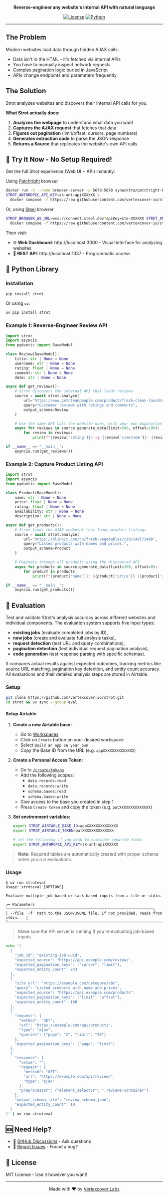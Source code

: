 <p align="center">
  <strong>Reverse-engineer any website's internal API with natural language</strong>
</p>

<p align="center">
  <a href="#"><img src="https://img.shields.io/badge/license-MIT-green.svg" alt="License"></a>
  <a href="#"><img src="https://img.shields.io/badge/python-3.10+-brightgreen.svg" alt="Python"></a>
</p>

---

## The Problem

Modern websites load data through hidden AJAX calls:

- Data isn't in the HTML - it's fetched via internal APIs
- You have to manually inspect network requests
- Complex pagination logic buried in JavaScript
- APIs change endpoints and parameters frequently

## The Solution

Strot analyzes websites and discovers their internal API calls for you.

**What Strot actually does:**

1. **Analyzes the webpage** to understand what data you want
2. **Captures the AJAX request** that fetches that data
3. **Figures out pagination** (limit/offset, cursors, page numbers)
4. **Generates extraction code** to parse the JSON response
5. **Returns a Source** that replicates the website's own API calls

## 🐳 Try It Now - No Setup Required!

Get the full Strot experience (Web UI + API) instantly:

Using [Patchright](https://github.com/synacktra/patchright-headless-server) browser

```bash
docker run -d --name browser-server -p 5678:5678 synacktra/patchright-headless-server
STROT_ANTHROPIC_API_KEY=sk-ant-apiXXXXXX \
  docker compose -f https://raw.githubusercontent.com/vertexcover-io/strot/refs/heads/main/docker-compose.yml up
```

Or, using [Steel](https://steel.dev/) browser

```bash
STROT_BROWSER_WS_URL=wss://connect.steel.dev?apiKey=ste-XXXXXX STROT_ANTHROPIC_API_KEY=sk-ant-apiXXXXXX \
  docker compose -f https://raw.githubusercontent.com/vertexcover-io/strot/refs/heads/main/docker-compose.yml up
```

Then visit:

- 🌐 **Web Dashboard**: http://localhost:3000 - Visual interface for analyzing websites
- 🔌 **REST API**: http://localhost:1337 - Programmatic access

## 🐍 Python Library

### Installation

```bash
pip install strot
```

Or using `uv`:

```bash
uv pip install strot
```

### Example 1: Reverse-Engineer Review API

```python
import strot
import asyncio
from pydantic import BaseModel

class Review(BaseModel):
    title: str | None = None
    username: str | None = None
    rating: float | None = None
    comment: str | None = None
    date: str | None = None

async def get_reviews():
    # Strot discovers the internal API that loads reviews
    source = await strot.analyze(
        url="https://www.getcleanpeople.com/product/fresh-clean-laundry-detergent/",
        query="Customer reviews with ratings and comments",
        output_schema=Review
    )

    # Use the same API call the website uses, with your own pagination
    async for reviews in source.generate_data(limit=500, offset=100):
        for review in reviews:
            print(f"{review['rating']}⭐ by {review['username']}: {review['comment']}")

if __name__ == "__main__":
    asyncio.run(get_reviews())
```

### Example 2: Capture Product Listing API

```python
import strot
import asyncio
from pydantic import BaseModel

class Product(BaseModel):
    name: str | None = None
    price: float | None = None
    rating: float | None = None
    availability: str | None = None
    description: str | None = None

async def get_products():
    # Strot finds the AJAX endpoint that loads product listings
    source = await strot.analyze(
        url="https://blinkit.com/cn/fresh-vegetables/cid/1487/1489",
        query="Listed products with names and prices.",
        output_schema=Product
    )

    # Paginate through all products using the discovered API
    async for products in source.generate_data(limit=100, offset=0):
        for product in products:
            print(f"{product['name']}: ${product['price']} ({product['rating']}⭐)")

if __name__ == "__main__":
    asyncio.run(get_products())
```

## 🧪 Evaluation

Test and validate Strot's analysis accuracy across different websites and individual components. The evaluation system supports five input types:

- **existing jobs** (evaluate completed jobs by ID),
- **new jobs** (create and evaluate full analysis tasks),
- **request detection** (test URL and query combinations),
- **pagination detection** (test individual request pagination analysis),
- **code generation** (test response parsing with specific schemas).

It compares actual results against expected outcomes, tracking metrics like source URL matching, pagination key detection, and entity count accuracy. All evaluations and their detailed analysis steps are stored in Airtable.

### Setup

```bash
git clone https://github.com/vertexcover-io/strot.git
cd strot && uv sync --group eval
```

#### Setup Airtable

1. **Create a new Airtable base:**

   - Go to [Workspaces](https://airtable.com/workspaces)
   - Click on `Create` button on your desired workspace
   - Select `Build an app on your own`
   - Copy the Base ID from the URL (e.g. `appXXXXXXXXXXXXXX`)

2. **Create a Personal Access Token:**

   - Go to [`/create/tokens`](https://airtable.com/create/tokens)
   - Add the following scopes:
     - `data.records:read`
     - `data.records:write`
     - `schema.bases:read`
     - `schema.bases:write`
   - Give access to the base you created in step 1
   - Press `Create token` and copy the token (e.g. `patXXXXXXXXXXXXXX`)

3. **Set environment variables:**

   ```bash
   export STROT_AIRTABLE_BASE_ID=appXXXXXXXXXXXXXX
   export STROT_AIRTABLE_TOKEN=patXXXXXXXXXXXXXX

   # set the following if you wish to evaluate separate tasks
   export STROT_ANTHROPIC_API_KEY=sk-ant-apiXXXXXX
   ```

> **Note**: Required tables are automatically created with proper schema when you run evaluations.

### Usage

```
$ uv run stroteval
Usage: stroteval [OPTIONS]

Evaluate multiple job-based or task-based inputs from a file or stdin.

╭─ Parameters ──────────────────────────────────────────────────────────────────╮
│ --file  -f  Path to the JSON/JSONL file. If not provided, reads from stdin.   │
╰───────────────────────────────────────────────────────────────────────────────╯
```

> Make sure the API server is running If you're evaluating job-based inputs.

```bash
echo '[
  {
    "job_id": "existing-job-uuid",
    "expected_source": "https://api.example.com/reviews",
    "expected_pagination_keys": ["cursor", "limit"],
    "expected_entity_count": 243
  },
  {
    "site_url": "https://example.com/category/abc",
    "query": "Listed products with name and prices",
    "expected_source": "https://api.example.com/products",
    "expected_pagination_keys": ["limit", "offset"],
    "expected_entity_count": 100
  },
  {
    "request": {
      "method": "GET",
      "url": "https://example.com/api/products",
      "type": "ajax",
      "queries": {"page": "2", "limit": "50"}
    },
    "expected_pagination_keys": ["page", "limit"]
  },
  {
    "response": {
      "value": "",
      "request": {
        "method": "GET",
        "url": "https://example.com/api/reviews",
        "type": "ajax"
      },
      "preprocessor": {"element_selector": ".reviews-container"}
    },
    "output_schema_file": "review_schema.json",
    "expected_entity_count": 10
  }
]' | uv run stroteval
```

## 🆘 Need Help?

- 💬 [GitHub Discussions](https://github.com/vertexcover-io/strot/discussions) - Ask questions
- 🐛 [Report Issues](https://github.com/vertexcover-io/strot/issues) - Found a bug?

## 📄 License

MIT License - Use it however you want!

---

<p align="center">
  Made with ❤️ by <a href="https://vertexcover.io">Vertexcover Labs</a>
</p>
